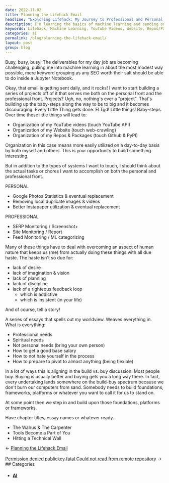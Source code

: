 ```yaml
---
date: 2022-11-02
title: Planning the Lifehack Email
headline: "Exploring Lifehack: My Journey to Professional and Personal Growth"
description: I'm learning the basics of machine learning and sending out an email daily. I'm building projects to help me professionally and personally, such as organizing my YouTube videos, website, and repos/packages. I'm also thinking of tasks to accomplish on a personal and professional level, and writing essays about my worldview, professional needs, spiritual needs, how to get a good base salary, and how to not hate myself in the process. Join me on this journey as I explore and learn!
keywords: Lifehack, Machine Learning, YouTube Videos, Website, Repos/Packages, Tasks, Professional, Personal, Worldview, Spiritual Needs, Salary, Self-Hate
categories: ai
permalink: /blog/planning-the-lifehack-email/
layout: post
group: blog
---
```



Busy, busy, busy! The deliverables for my day job are becoming challenging,
pulling me into machine learning in about the most modest way possible, mere
keyword grouping as any SEO worth their salt should be able to do inside a
Jupyter Notebook.

Okay, that email is getting sent daily, and it rocks! I want to start building
a series of projects off of it that serves me both on the personal front and
the professional front. Projects? Ugh, no, nothing's ever a "project". That's
building up the baby-steps along the way to be to big and it becomes
discouraging. Every Little Thing gets done. ELTgd! Little things! Baby-steps.
Over time these little things will lead to:

- Organization of my YouTube videos (touch YouTube API)
- Organization of my Website (touch web-crawling)
- Organization of my Repos & Packages (touch Github & PyPI)

Organization in this case means more easily utilized on a day-to-day basis by
both myself and others. This is your opportunity to build something
interesting.

But in addition to the types of systems I want to touch, I should think about
the actual tasks or chores I want to accomplish on both the personal and
professional front.

PERSONAL
- Google Photos Statistics & eventual replacement
- Removing local duplicate images & videos
- Better Instapaper utilization & eventual replacement

PROFESSIONAL
- SERP Monitoring / Screenshot+
- Site Monitoring / Report
- Feed Monitoring / ML categorizing

Many of these things have to deal with overcoming an aspect of human nature
that keeps us (me) from actually doing these things with all due haste. The
haste isn't so due for:

- lack of desire
- lack of imagination & vision
- lack of planning
- lack of discipline
- lack of a righteous feedback loop
  - which is addictive
  - which is insistent (in your life)

And of course, tell a story!

A series of essays that spells out my worldview. Weaves everything in. What is
everything:

- Professional needs
- Spiritual needs
- Not personal needs (bring your own person)
- How to get a good base salary
- How to not hate yourself in the process
- How to prepare to pivot to almost anything (being flexible)

In a lot of ways this is aligning in the build vs. buy discussion. Most people
buy. Buying is usually better and buying gets you a long way there. In fact,
every undertaking lands somewhere on the build-buy spectrum because we don't
burn our computers from sand. Somebody needs to build foundations, frameworks,
platforms or whatever you want to call it for us to stand on.

At some point then we step in and build upon those foundations, platforms or
frameworks.

Have chapter titles, essay names or whatever ready.

- The Walrus & The Carpenter
- Tools Become a Part of You
- Hitting a Technical Wall


<div class="arrow-links"><div class="post-nav-prev"><span class="arrow">&larr;&nbsp;</span><a href="/blog/planning-the-lifehack-email/">Planning the Lifehack Email</a></div> &nbsp; <div class="post-nav-next"><a href="/blog/permission-denied-publickey-fatal-could-not-read-from-remote-repository/">Permission denied publickey fatal Could not read from remote repository</a><span class="arrow">&nbsp;&rarr;</span></div></div>
## Categories

<ul>
<li><h4><a href='/ai/'>AI</a></h4></li></ul>
